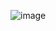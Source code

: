 ![image](https://github.com/KhaledAhmad1/Tic-Tac-Toe-React-Js/assets/108773504/fb3609b9-fe9b-4938-8f41-98695a8d1a64)

